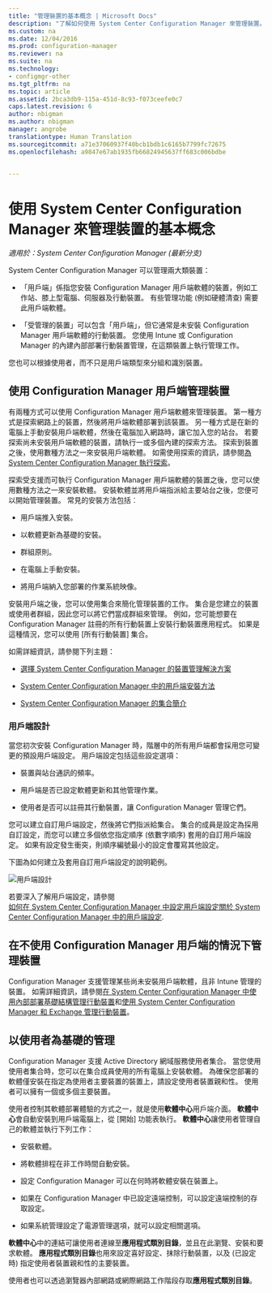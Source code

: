 ```yaml
---
title: "管理裝置的基本概念 | Microsoft Docs"
description: "了解如何使用 System Center Configuration Manager 來管理裝置。"
ms.custom: na
ms.date: 12/04/2016
ms.prod: configuration-manager
ms.reviewer: na
ms.suite: na
ms.technology:
- configmgr-other
ms.tgt_pltfrm: na
ms.topic: article
ms.assetid: 2bca3db9-115a-451d-8c93-f073ceefe0c7
caps.latest.revision: 6
author: nbigman
ms.author: nbigman
manager: angrobe
translationtype: Human Translation
ms.sourcegitcommit: a71e37060937f40bcb1bdb1c6165b7799fc72675
ms.openlocfilehash: a9847e67ab1935fb66824945637ff683c006bdbe


---
```

# <a name="fundamentals-of-managing-devices-with-system-center-configuration-manager"></a>使用 System Center Configuration Manager 來管理裝置的基本概念

*適用於：System Center Configuration Manager (最新分支)*

System Center Configuration Manager 可以管理兩大類裝置：

-   「用戶端」係指您安裝 Configuration Manager 用戶端軟體的裝置，例如工作站、膝上型電腦、伺服器及行動裝置。 有些管理功能 (例如硬體清查) 需要此用戶端軟體。  

-   「受管理的裝置」可以包含「用戶端」，但它通常是未安裝 Configuration Manager 用戶端軟體的行動裝置。 您使用 Intune 或 Configuration Manager 的內建內部部署行動裝置管理，在這類裝置上執行管理工作。

您也可以根據使用者，而不只是用戶端類型來分組和識別裝置。

## <a name="managing-devices-with-the-configuration-manager-client"></a>使用 Configuration Manager 用戶端管理裝置

有兩種方式可以使用 Configuration Manager 用戶端軟體來管理裝置。 第一種方式是探索網路上的裝置，然後將用戶端軟體部署到該裝置。 另一種方式是在新的電腦上手動安裝用戶端軟體，然後在電腦加入網路時，讓它加入您的站台。 若要探索尚未安裝用戶端軟體的裝置，請執行一或多個內建的探索方法。 探索到裝置之後，使用數種方法之一來安裝用戶端軟體。 如需使用探索的資訊，請參閱[為 System Center Configuration Manager 執行探索](../../core/servers/deploy/configure/run-discovery.md)。  

 探索受支援而可執行 Configuration Manager 用戶端軟體的裝置之後，您可以使用數種方法之一來安裝軟體。 安裝軟體並將用戶端指派給主要站台之後，您便可以開始管理裝置。  常見的安裝方法包括︰

 - 用戶端推入安裝。

 - 以軟體更新為基礎的安裝。

 - 群組原則。

 - 在電腦上手動安裝。
 - 將用戶端納入您部署的作業系統映像。  


 安裝用戶端之後，您可以使用集合來簡化管理裝置的工作。 集合是您建立的裝置或使用者群組，因此您可以將它們當成群組來管理。 例如，您可能想要在 Configuration Manager 註冊的所有行動裝置上安裝行動裝置應用程式。 如果是這種情況，您可以使用 [所有行動裝置] 集合。  

 如需詳細資訊，請參閱下列主題：  

-   [選擇 System Center Configuration Manager 的裝置管理解決方案](../../core/plan-design/choose-a-device-management-solution.md)  

-   [System Center Configuration Manager 中的用戶端安裝方法](../../core/clients/deploy/plan/client-installation-methods.md)  

-   [System Center Configuration Manager 的集合簡介](../../core/clients/manage/collections/introduction-to-collections.md)  

### <a name="client-settings"></a>用戶端設計  
 當您初次安裝 Configuration Manager 時，階層中的所有用戶端都會採用您可變更的預設用戶端設定。 用戶端設定包括這些設定選項：

 -  裝置與站台通訊的頻率。

 -  用戶端是否已設定軟體更新和其他管理作業。

 -  使用者是否可以註冊其行動裝置，讓 Configuration Manager 管理它們。  

您可以建立自訂用戶端設定，然後將它們指派給集合。  集合的成員是設定為採用自訂設定，而您可以建立多個依您指定順序 (依數字順序) 套用的自訂用戶端設定。  如果有設定發生衝突，則順序編號最小的設定會覆寫其他設定。  

下圖為如何建立及套用自訂用戶端設定的說明範例。  

 ![用戶端設計](media/ClientSettings.gif)  

 若要深入了解用戶端設定，請參閱  
                [如何在 System Center Configuration Manager 中設定用戶端設定](../../core/clients/deploy/configure-client-settings.md)[關於 System Center Configuration Manager 中的用戶端設定](../../core/clients/deploy/about-client-settings.md).

## <a name="managing-devices-without-the-configuration-manager-client"></a>在不使用 Configuration Manager 用戶端的情況下管理裝置  
 Configuration Manager 支援管理某些尚未安裝用戶端軟體，且非 Intune 管理的裝置。 如需詳細資訊，請參閱[在 System Center Configuration Manager 中使用內部部署基礎結構管理行動裝置](../../mdm/understand/manage-mobile-devices-with-on-premises-infrastructure.md)和[使用 System Center Configuration Manager 和 Exchange 管理行動裝置](../../mdm/deploy-use/manage-mobile-devices-with-exchange-activesync.md)。  

## <a name="user-based-management"></a>以使用者為基礎的管理  
 Configuration Manager 支援 Active Directory 網域服務使用者集合。 當您使用使用者集合時，您可以在集合成員使用的所有電腦上安裝軟體。 為確保您部署的軟體僅安裝在指定為使用者主要裝置的裝置上，請設定使用者裝置親和性。 使用者可以擁有一個或多個主要裝置。  

 使用者控制其軟體部署體驗的方式之一，就是使用**軟體中心**用戶端介面。 **軟體中心**會自動安裝到用戶端電腦上，從 [開始] 功能表執行。 **軟體中心**讓使用者管理自己的軟體並執行下列工作：  

-   安裝軟體。  

-   將軟體排程在非工作時間自動安裝。  

-   設定 Configuration Manager 可以在何時將軟體安裝在裝置上。  

-   如果在 Configuration Manager 中已設定遠端控制，可以設定遠端控制的存取設定。  

-   如果系統管理設定了電源管理選項，就可以設定相關選項。  


 **軟體中心**中的連結可讓使用者連線至**應用程式類別目錄**，並且在此瀏覽、安裝和要求軟體。 **應用程式類別目錄**也用來設定喜好設定、抹除行動裝置，以及 (已設定時) 指定使用者裝置親和性的主要裝置。   

 使用者也可以透過瀏覽器內部網路或網際網路工作階段存取**應用程式類別目錄**。  



<!--HONumber=Dec16_HO5-->


